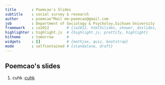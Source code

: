 ```yaml
---
title       : Poemcao's Slides
subtitle    : social survey & research
author      : poemcao^Mail me:poemcao@gmail.com
job         : Department of Sociology & Psycholoy,Sichuan University
framework   : io2012        # {io2012, html5slides, shower, dzslides, ...}
highlighter : highlight.js  # {highlight.js, prettify, highlight}
hitheme     : tomorrow      # 
widgets     : []            # {mathjax, quiz, bootstrap}
mode        : selfcontained # {standalone, draft}
---
```


## Poemcao's slides

1. cuhk :[cuhk](poemcao.github.com/slides/cuhk)

